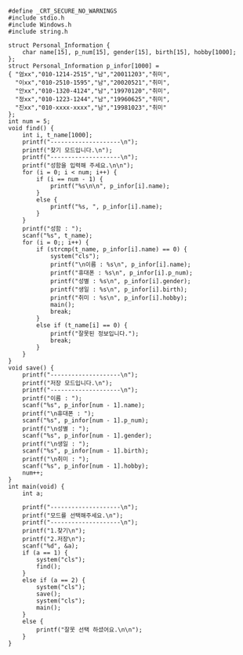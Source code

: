 <pre><code>
#define _CRT_SECURE_NO_WARNINGS
#include stdio.h
#include Windows.h
#include string.h

struct Personal_Information {
	char name[15], p_num[15], gender[15], birth[15], hobby[1000];
};
struct Personal_Information p_infor[1000] =
{ "엄xx","010-1214-2515","남","20011203","취미",
  "이xx","010-2510-1595","남","20020521","취미",
  "안xx","010-1320-4124","남","19970120","취미",
  "정xx","010-1223-1244","남","19960625","취미",
  "진xx","010-xxxx-xxxx","남","19981023","취미"
};
int num = 5;
void find() {
	int i, t_name[1000];
	printf("--------------------\n");
	printf("찾기 모드입니다.\n");
	printf("--------------------\n");
	printf("성함을 입력해 주세요.\n\n");
	for (i = 0; i < num; i++) {
		if (i == num - 1) {
			printf("%s\n\n", p_infor[i].name);
		}
		else {
			printf("%s, ", p_infor[i].name);
		}
	}
	printf("성함 : ");
	scanf("%s", t_name);
	for (i = 0;; i++) {
		if (strcmp(t_name, p_infor[i].name) == 0) {
			system("cls");
			printf("\n이름 : %s\n", p_infor[i].name);
			printf("휴대폰 : %s\n", p_infor[i].p_num);
			printf("성별 : %s\n", p_infor[i].gender);
			printf("생일 : %s\n", p_infor[i].birth);
			printf("취미 : %s\n", p_infor[i].hobby);
			main();
			break;
		}
		else if (t_name[i] == 0) {
			printf("잘못된 정보입니다.");
			break;
		}
	}
}
void save() {
	printf("--------------------\n");
	printf("저장 모드입니다.\n");
	printf("--------------------\n");
	printf("이름 : ");
	scanf("%s", p_infor[num - 1].name);
	printf("\n휴대폰 : ");
	scanf("%s", p_infor[num - 1].p_num);
	printf("\n성별 : ");
	scanf("%s", p_infor[num - 1].gender);
	printf("\n생일 : ");
	scanf("%s", p_infor[num - 1].birth);
	printf("\n취미 : ");
	scanf("%s", p_infor[num - 1].hobby);
	num++;
}
int main(void) {
	int a;

	printf("--------------------\n");
	printf("모드를 선택해주세요.\n");
	printf("--------------------\n");
	printf("1.찾기\n");
	printf("2.저장\n");
	scanf("%d", &a);
	if (a == 1) {
		system("cls");
		find();
	}
	else if (a == 2) {
		system("cls");
		save();
		system("cls");
		main();
	}
	else {
		printf("잘못 선택 하셨어요.\n\n");
	}
}
</code></pre>
